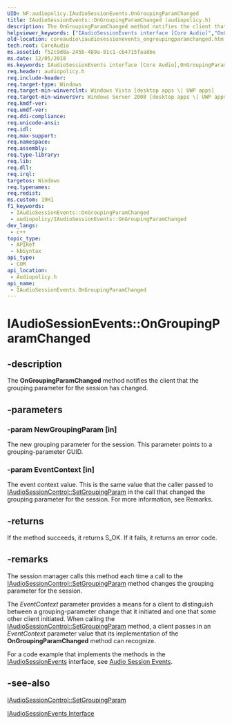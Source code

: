 ```yaml
---
UID: NF:audiopolicy.IAudioSessionEvents.OnGroupingParamChanged
title: IAudioSessionEvents::OnGroupingParamChanged (audiopolicy.h)
description: The OnGroupingParamChanged method notifies the client that the grouping parameter for the session has changed.
helpviewer_keywords: ["IAudioSessionEvents interface [Core Audio]","OnGroupingParamChanged method","IAudioSessionEvents.OnGroupingParamChanged","IAudioSessionEvents::OnGroupingParamChanged","IAudioSessionEventsOnGroupingParamChanged","OnGroupingParamChanged","OnGroupingParamChanged method [Core Audio]","OnGroupingParamChanged method [Core Audio]","IAudioSessionEvents interface","audiopolicy/IAudioSessionEvents::OnGroupingParamChanged","coreaudio.iaudiosessionevents_ongroupingparamchanged"]
old-location: coreaudio\iaudiosessionevents_ongroupingparamchanged.htm
tech.root: CoreAudio
ms.assetid: f52c9d8a-245b-489a-81c1-cb4715faa8be
ms.date: 12/05/2018
ms.keywords: IAudioSessionEvents interface [Core Audio],OnGroupingParamChanged method, IAudioSessionEvents.OnGroupingParamChanged, IAudioSessionEvents::OnGroupingParamChanged, IAudioSessionEventsOnGroupingParamChanged, OnGroupingParamChanged, OnGroupingParamChanged method [Core Audio], OnGroupingParamChanged method [Core Audio],IAudioSessionEvents interface, audiopolicy/IAudioSessionEvents::OnGroupingParamChanged, coreaudio.iaudiosessionevents_ongroupingparamchanged
req.header: audiopolicy.h
req.include-header: 
req.target-type: Windows
req.target-min-winverclnt: Windows Vista [desktop apps \| UWP apps]
req.target-min-winversvr: Windows Server 2008 [desktop apps \| UWP apps]
req.kmdf-ver: 
req.umdf-ver: 
req.ddi-compliance: 
req.unicode-ansi: 
req.idl: 
req.max-support: 
req.namespace: 
req.assembly: 
req.type-library: 
req.lib: 
req.dll: 
req.irql: 
targetos: Windows
req.typenames: 
req.redist: 
ms.custom: 19H1
f1_keywords:
 - IAudioSessionEvents::OnGroupingParamChanged
 - audiopolicy/IAudioSessionEvents::OnGroupingParamChanged
dev_langs:
 - c++
topic_type:
 - APIRef
 - kbSyntax
api_type:
 - COM
api_location:
 - Audiopolicy.h
api_name:
 - IAudioSessionEvents.OnGroupingParamChanged
---
```


# IAudioSessionEvents::OnGroupingParamChanged


## -description

The <b>OnGroupingParamChanged</b> method notifies the client that the grouping parameter for the session has changed.

## -parameters

### -param NewGroupingParam [in]

The new grouping parameter for the session. This parameter points to a grouping-parameter GUID.

### -param EventContext [in]

The event context value. This is the same value that the caller passed to <a href="https://docs.microsoft.com/windows/desktop/api/audiopolicy/nf-audiopolicy-iaudiosessioncontrol-setgroupingparam">IAudioSessionControl::SetGroupingParam</a> in the call that changed the grouping parameter for the session. For more information, see Remarks.

## -returns

If the method succeeds, it returns S_OK. If it fails, it returns an error code.

## -remarks

The session manager calls this method each time a call to the <a href="https://docs.microsoft.com/windows/desktop/api/audiopolicy/nf-audiopolicy-iaudiosessioncontrol-setgroupingparam">IAudioSessionControl::SetGroupingParam</a> method changes the grouping parameter for the session.

The <i>EventContext</i> parameter provides a means for a client to distinguish between a grouping-parameter change that it initiated and one that some other client initiated. When calling the <a href="https://docs.microsoft.com/windows/desktop/api/audiopolicy/nf-audiopolicy-iaudiosessioncontrol-setgroupingparam">IAudioSessionControl::SetGroupingParam</a> method, a client passes in an <i>EventContext</i> parameter value that its implementation of the <b>OnGroupingParamChanged</b> method can recognize.

For a code example that implements the methods in the <a href="https://docs.microsoft.com/windows/desktop/api/audiopolicy/nn-audiopolicy-iaudiosessionevents">IAudioSessionEvents</a> interface, see <a href="https://docs.microsoft.com/windows/desktop/CoreAudio/audio-session-events">Audio Session Events</a>.

## -see-also

<a href="https://docs.microsoft.com/windows/desktop/api/audiopolicy/nf-audiopolicy-iaudiosessioncontrol-setgroupingparam">IAudioSessionControl::SetGroupingParam</a>



<a href="https://docs.microsoft.com/windows/desktop/api/audiopolicy/nn-audiopolicy-iaudiosessionevents">IAudioSessionEvents Interface</a>

